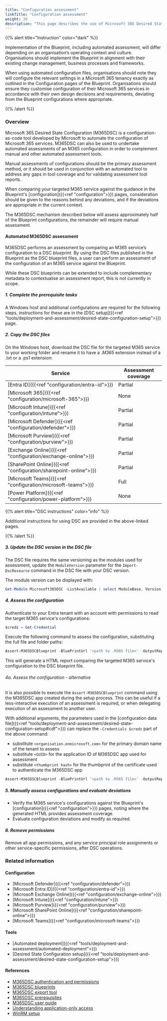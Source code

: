 ```yaml
--- 
title: "Configuration assessment"
linkTitle: "Configuration assessment"
weight: 30
description: "This page describes the use of Microsoft 365 Desired State Configuration (DSC) to assess a Blueprint configuration."
---
```


{{% alert title="Instruction" color="dark" %}}

Implementation of the Blueprint, including automated assessment, will differ depending on an organisation’s operating context and culture. Organisations should implement the Blueprint in alignment with their existing change management, business processes and frameworks.

When using automated configuration files, organisations should note they will configure the relevant settings in a Microsoft 365 tenancy exactly as outlined in the Configuration pages of the Blueprint. Organisations should ensure they customise configuration of their Microsoft 365 services in accordance with their own design decisions and requirements, deviating from the Blueprint configurations where appropriate.

{{% /alert %}}

### Overview 

Microsoft 365 Desired State Configuration (M365DSC) is a configuration-as-code tool developed by Microsoft to automate the configuration of Microsoft 365 services. M365DSC can also be used to undertake automated assessments of an M365 configuration in order to complement manual and other automated assessment tools.

Manual assessments of configurations should be the primary assessment method, or it should be used in conjunction with an automated tool to address any gaps in tool coverage and for validating assessment tool reports.

When comparing your targeted M365 service against the guidance in the Blueprint's [configuration]({{<ref "configuration">}}) pages, consideration should be given to the reasons behind any deviations, and if the deviations are appropriate in the current context.

The M365DSC mechanism described below will assess approximately half of the Blueprint configurations, the remainder will require manual assessment.

#### Automated M365DSC assessment

M365DSC performs an assessment by comparing an M365 service’s configuration to a DSC *blueprint*. By using the DSC files published in the Blueprint as the DSC blueprint files, a user can perform an assessment of the configuration of an M365 service against the Blueprint.

While these DSC blueprints can be extended to include complementary metadata to contextualise an assessment report, this is not currently in scope.

##### 1. Complete the prerequisite tasks

A Windows host and additional configurations are required for the following steps, instructions for these are in the [DSC setup]({{<ref "tools/deployment-and-assessment/desired-state-configuration-setup">}}) page.

##### 2. Copy the DSC files

On the Windows host, download the DSC file for the targeted M365 service to your working folder and rename it to have a *.M365* extension instead of a .txt or a .ps1 extension:

| Service                                                          | Assessment coverage |
| ---------------------------------------------------------------- | ------------------- |
| [Entra ID]({{<ref "configuration/entra-id">}})                   | Partial             |
| [Microsoft 365]({{<ref "configuration/microsoft-365">}})         | None                |
| [Microsoft Intune]({{<ref "configuration/intune">}})             | Partial             |
| [Microsoft Defender]({{<ref "configuration/defender">}})         | Partial             |
| [Microsoft Purview]({{<ref "configuration/purview">}})           | Partial             |
| [Exchange Online]({{<ref "configuration/exchange-online">}})     | Partial             |
| [SharePoint Online]({{<ref "configuration/sharepoint-online">}}) | Partial             |
| [Microsoft Teams]({{<ref "configuration/microsoft-teams">}})     | Full                |
| [Power Platform]({{<ref "configuration/power-platform">}})       | None                |

{{% alert title="DSC instructions" color="info" %}}

Additional instructions for using DSC are provided in the above-linked pages.

{{% /alert %}}

##### 3. Update the DSC version in the DSC file

The DSC file requires the same versioning as the modules used for assessment, update the `ModuleVersion` parameter for the `Import-DscResource` command in the DSC file with your DSC version.

The module version can be displayed with:

```powershell
Get-Module Microsoft365DSC -ListAvailable | select ModuleBase, Version
```

##### 4. Assess the configuration

Authenticate to your Entra tenant with an account with permissions to read the target M365 service's configurations:

```powershell
$creds = Get-Credential
```

Execute the following command to assess the configuration, substituting the full file and folder paths:

```powershell
Assert-M365DSCBlueprint -BluePrintUrl '<path to .M365 file>' -OutputReportPath '<path to HTML folder>' -Credentials $creds
```

This will generate a HTML report comparing the targeted M365 service's configuration to the DSC blueprint file.

###### 4a. Assess the configuration - alternative

It is also possible to execute the ```Assert-M365DSCBlueprint``` command using the M365DSC app created during the setup process. This can be useful if a less-interactive execution of an assessment is required, or when delegating execution of an assessment to another user.

With additional arguments, the parameters used in the [configuration data file]({{<ref "tools/deployment-and-assessment/desired-state-configuration-setup#cdf">}}) can replace the ```-Credentials $creds``` part of the above command:

* substitute `<organisation.onmicrosoft.com>` for the primary domain name of the tenant to assess
* substitute `<GUID>` for the application ID of M365DSC app used for assessment
* substitute `<thumbprint hash>` for the thumbprint of the certificate used to authenticate the M365DSC app

```powershell
Assert-M365DSCBlueprint -BluePrintUrl '<path to .M365 file>' -OutputReportPath '<path to HTML folder>' -TenantId <organisation.onmicrosoft.com> -ApplicationId <GUID> -CertificateThumbprint <thumbprint hash>
```

##### 5. Manually assess configurations and evaluate deviations

* Verify the M365 service's configurations against the Blueprint's [configuration]({{<ref "configuration">}}) pages, noting where the generated HTML provides assessment coverage.
* Evaluate configuration deviations and modify as required.

##### 6. Remove permissions

Remove all app permissions, and any service principal role assignments or other service-specific permissions, after DSC operations.

### Related information

#### Configuration

* [Microsoft Defender]({{<ref "configuration/defender">}})
* [Microsoft Entra ID]({{<ref "configuration/entra-id">}})
* [Microsoft Exchange Online]({{<ref "configuration/exchange-online">}})
* [Microsoft Intune]({{<ref "configuration/intune">}})
* [Microsoft Purview]({{<ref "configuration/purview">}})
* [Microsoft SharePoint Online]({{<ref "configuration/sharepoint-online">}})
* [Microsoft Teams]({{<ref "configuration/microsoft-teams">}})

#### Tools

* [Automated deployment]({{<ref "tools/deployment-and-assessment/automated-deployment">}})
* [Desired State Configuration setup]({{<ref "tools/deployment-and-assessment/desired-state-configuration-setup">}})

#### References

* [M365DSC authentication and permissions](https://microsoft365dsc.com/user-guide/get-started/authentication-and-permissions)
* [M365DSC blueprints](https://microsoft365dsc.com/user-guide/advanced/create-blueprint)
* [M365DSC export tool](https://export.microsoft365dsc.com)
* [M365DSC prerequisites](https://microsoft365dsc.com/user-guide/get-started/prerequisites)
* [M365DSC user guide](https://microsoft365dsc.com/user-guide/get-started/how-to-install)
* [Understanding application-only access](https://learn.microsoft.com/en-us/entra/identity-platform/app-only-access-primer)
* [WinRM setup](https://learn.microsoft.com/en-us/windows/win32/winrm/installation-and-configuration-for-windows-remote-management)
